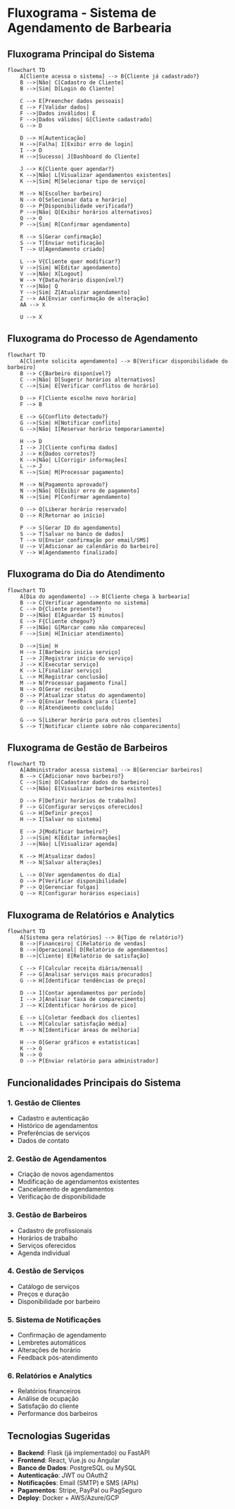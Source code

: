 # Fluxograma - Sistema de Agendamento de Barbearia

## Fluxograma Principal do Sistema

```mermaid
flowchart TD
    A[Cliente acessa o sistema] --> B{Cliente já cadastrado?}
    B -->|Não| C[Cadastro de Cliente]
    B -->|Sim| D[Login do Cliente]
    
    C --> E[Preencher dados pessoais]
    E --> F[Validar dados]
    F -->|Dados inválidos| E
    F -->|Dados válidos| G[Cliente cadastrado]
    G --> D
    
    D --> H[Autenticação]
    H -->|Falha| I[Exibir erro de login]
    I --> D
    H -->|Sucesso| J[Dashboard do Cliente]
    
    J --> K{Cliente quer agendar?}
    K -->|Não| L[Visualizar agendamentos existentes]
    K -->|Sim| M[Selecionar tipo de serviço]
    
    M --> N[Escolher barbeiro]
    N --> O[Selecionar data e horário]
    O --> P{Disponibilidade verificada?}
    P -->|Não| Q[Exibir horários alternativos]
    Q --> O
    P -->|Sim| R[Confirmar agendamento]
    
    R --> S[Gerar confirmação]
    S --> T[Enviar notificação]
    T --> U[Agendamento criado]
    
    L --> V{Cliente quer modificar?}
    V -->|Sim| W[Editar agendamento]
    V -->|Não| X[Logout]
    W --> Y{Data/horário disponível?}
    Y -->|Não| Q
    Y -->|Sim| Z[Atualizar agendamento]
    Z --> AA[Enviar confirmação de alteração]
    AA --> X
    
    U --> X
```

## Fluxograma do Processo de Agendamento

```mermaid
flowchart TD
    A[Cliente solicita agendamento] --> B[Verificar disponibilidade do barbeiro]
    B --> C{Barbeiro disponível?}
    C -->|Não| D[Sugerir horários alternativos]
    C -->|Sim| E[Verificar conflitos de horário]
    
    D --> F[Cliente escolhe novo horário]
    F --> B
    
    E --> G{Conflito detectado?}
    G -->|Sim| H[Notificar conflito]
    G -->|Não| I[Reservar horário temporariamente]
    
    H --> D
    I --> J[Cliente confirma dados]
    J --> K{Dados corretos?}
    K -->|Não| L[Corrigir informações]
    L --> J
    K -->|Sim| M[Processar pagamento]
    
    M --> N{Pagamento aprovado?}
    N -->|Não| O[Exibir erro de pagamento]
    N -->|Sim| P[Confirmar agendamento]
    
    O --> Q[Liberar horário reservado]
    Q --> R[Retornar ao início]
    
    P --> S[Gerar ID do agendamento]
    S --> T[Salvar no banco de dados]
    T --> U[Enviar confirmação por email/SMS]
    U --> V[Adicionar ao calendário do barbeiro]
    V --> W[Agendamento finalizado]
```

## Fluxograma do Dia do Atendimento

```mermaid
flowchart TD
    A[Dia do agendamento] --> B[Cliente chega à barbearia]
    B --> C[Verificar agendamento no sistema]
    C --> D{Cliente presente?}
    D -->|Não| E[Aguardar 15 minutos]
    E --> F{Cliente chegou?}
    F -->|Não| G[Marcar como não compareceu]
    F -->|Sim| H[Iniciar atendimento]
    
    D -->|Sim| H
    H --> I[Barbeiro inicia serviço]
    I --> J[Registrar início do serviço]
    J --> K[Executar serviço]
    K --> L[Finalizar serviço]
    L --> M[Registrar conclusão]
    M --> N[Processar pagamento final]
    N --> O[Gerar recibo]
    O --> P[Atualizar status do agendamento]
    P --> Q[Enviar feedback para cliente]
    Q --> R[Atendimento concluído]
    
    G --> S[Liberar horário para outros clientes]
    S --> T[Notificar cliente sobre não comparecimento]
```

## Fluxograma de Gestão de Barbeiros

```mermaid
flowchart TD
    A[Administrador acessa sistema] --> B[Gerenciar barbeiros]
    B --> C{Adicionar novo barbeiro?}
    C -->|Sim| D[Cadastrar dados do barbeiro]
    C -->|Não| E[Visualizar barbeiros existentes]
    
    D --> F[Definir horários de trabalho]
    F --> G[Configurar serviços oferecidos]
    G --> H[Definir preços]
    H --> I[Salvar no sistema]
    
    E --> J{Modificar barbeiro?}
    J -->|Sim| K[Editar informações]
    J -->|Não| L[Visualizar agenda]
    
    K --> M[Atualizar dados]
    M --> N[Salvar alterações]
    
    L --> O[Ver agendamentos do dia]
    O --> P[Verificar disponibilidade]
    P --> Q[Gerenciar folgas]
    Q --> R[Configurar horários especiais]
```

## Fluxograma de Relatórios e Analytics

```mermaid
flowchart TD
    A[Sistema gera relatórios] --> B{Tipo de relatório?}
    B -->|Financeiro| C[Relatório de vendas]
    B -->|Operacional| D[Relatório de agendamentos]
    B -->|Cliente| E[Relatório de satisfação]
    
    C --> F[Calcular receita diária/mensal]
    F --> G[Analisar serviços mais procurados]
    G --> H[Identificar tendências de preço]
    
    D --> I[Contar agendamentos por período]
    I --> J[Analisar taxa de comparecimento]
    J --> K[Identificar horários de pico]
    
    E --> L[Coletar feedback dos clientes]
    L --> M[Calcular satisfação média]
    M --> N[Identificar áreas de melhoria]
    
    H --> O[Gerar gráficos e estatísticas]
    K --> O
    N --> O
    O --> P[Enviar relatório para administrador]
```

## Funcionalidades Principais do Sistema

### 1. **Gestão de Clientes**
- Cadastro e autenticação
- Histórico de agendamentos
- Preferências de serviços
- Dados de contato

### 2. **Gestão de Agendamentos**
- Criação de novos agendamentos
- Modificação de agendamentos existentes
- Cancelamento de agendamentos
- Verificação de disponibilidade

### 3. **Gestão de Barbeiros**
- Cadastro de profissionais
- Horários de trabalho
- Serviços oferecidos
- Agenda individual

### 4. **Gestão de Serviços**
- Catálogo de serviços
- Preços e duração
- Disponibilidade por barbeiro

### 5. **Sistema de Notificações**
- Confirmação de agendamento
- Lembretes automáticos
- Alterações de horário
- Feedback pós-atendimento

### 6. **Relatórios e Analytics**
- Relatórios financeiros
- Análise de ocupação
- Satisfação do cliente
- Performance dos barbeiros

## Tecnologias Sugeridas

- **Backend**: Flask (já implementado) ou FastAPI
- **Frontend**: React, Vue.js ou Angular
- **Banco de Dados**: PostgreSQL ou MySQL
- **Autenticação**: JWT ou OAuth2
- **Notificações**: Email (SMTP) e SMS (APIs)
- **Pagamentos**: Stripe, PayPal ou PagSeguro
- **Deploy**: Docker + AWS/Azure/GCP

